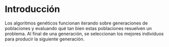 # Introducción
Los algoritmos genéticos funcionan iterando sobre generaciones de poblaciones y evaluando qué tan bien estas poblaciones resuelven un problema. Al final de una generación, se seleccionan los mejores individuos para producir la siguiente generación.
